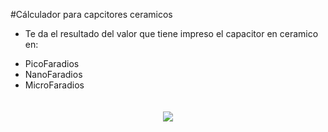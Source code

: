 #Cálculador para capcitores ceramicos

- Te da el resultado del valor que tiene impreso el capacitor en ceramico en:
* PicoFaradios
* NanoFaradios
* MicroFaradios

<p align="center"><img vspace="20" src="https://raw.githubusercontent.com/jalmx89/Capacitor_Calculator/master/imgs/ds1.png"></p>
